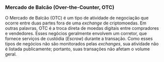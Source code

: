 ### Mercado de Balcão (Over-the-Counter, OTC)

O Mercado de Balcão (OTC) é um tipo de atividade de negociação que ocorre entre duas partes fora de uma _exchange_ de criptomoedas. Em outras palavras, OTC é a troca direta de moedas digitais entre compradores e vendedores. Esses negócios geralmente envolvem um corretor, que fornece serviços de custódia (_Escrow_) durante a transação. Como esses tipos de negócios não são monitorados pelas _exchanges_, sua atividade não é listada publicamente; portanto, suas transações não afetam o volume geral.